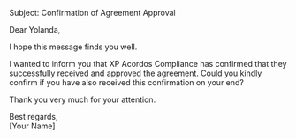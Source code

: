 Subject: Confirmation of Agreement Approval  

Dear Yolanda,  

I hope this message finds you well.  

I wanted to inform you that XP Acordos Compliance has confirmed that they successfully received and approved the agreement. Could you kindly confirm if you have also received this confirmation on your end?  

Thank you very much for your attention.  

Best regards,  
[Your Name]  